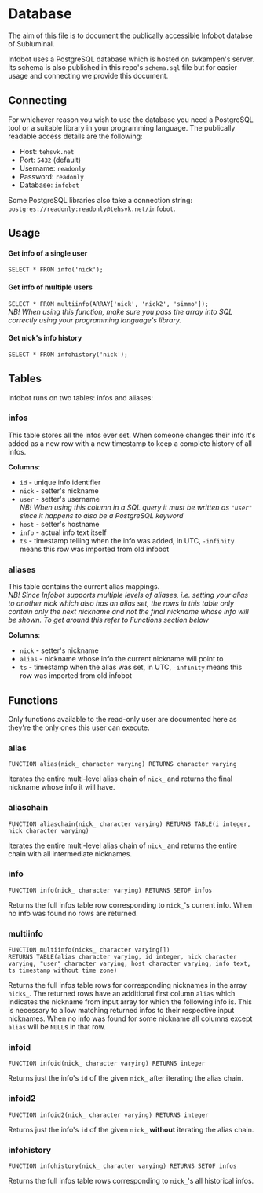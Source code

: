 Database
========
The aim of this file is to document the publically accessible Infobot databse of Subluminal.

Infobot uses a PostgreSQL database which is hosted on svkampen's server. Its schema is also published in this repo's `schema.sql` file but for easier usage and connecting we provide this document.

Connecting
----------
For whichever reason you wish to use the database you need a PostgreSQL tool or a suitable library in your programming language. The publically readable access details are the following:

* Host: `tehsvk.net`
* Port: `5432` (default)
* Username: `readonly`
* Password: `readonly`
* Database: `infobot`

Some PostgreSQL libraries also take a connection string: `postgres://readonly:readonly@tehsvk.net/infobot`.

Usage
-----

#### Get info of a single user
`SELECT * FROM info('nick');`

#### Get info of multiple users
`SELECT * FROM multiinfo(ARRAY['nick', 'nick2', 'simmo']);` <br>
*NB! When using this function, make sure you pass the array into SQL correctly using your programming language's library.*

#### Get nick's info history
`SELECT * FROM infohistory('nick');`

Tables
------
Infobot runs on two tables: infos and aliases:

### infos
This table stores all the infos ever set. When someone changes their info it's added as a new row with a new timestamp to keep a complete history of all infos.

**Columns**:

* `id` - unique info identifier
* `nick` - setter's nickname
* `user` - setter's username <br>
  *NB! When using this column in a SQL query it must be written as `"user"` since it happens to also be a PostgreSQL keyword*
* `host` - setter's hostname
* `info` - actual info text itself
* `ts` - timestamp telling when the info was added, in UTC, `-infinity` means this row was imported from old infobot

### aliases
This table contains the current alias mappings. <br>
*NB! Since Infobot supports multiple levels of aliases, i.e. setting your alias to another nick which also has an alias set, the rows in this table only contain only the next nickname and not the final nickname whose info will be shown. To get around this refer to Functions section below*

**Columns**:

* `nick` - setter's nickname
* `alias` - nickname whose info the current nickname will point to
* `ts` - timestamp when the alias was set, in UTC, `-infinity` means this row was imported from old infobot

Functions
---------
Only functions available to the read-only user are documented here as they're the only ones this user can execute.

### alias
`FUNCTION alias(nick_ character varying) RETURNS character varying`

Iterates the entire multi-level alias chain of `nick_` and returns the final nickname whose info it will have.

### aliaschain
`FUNCTION aliaschain(nick_ character varying) RETURNS TABLE(i integer, nick character varying)`

Iterates the entire multi-level alias chain of `nick_` and returns the entire chain with all intermediate nicknames.

### info
`FUNCTION info(nick_ character varying) RETURNS SETOF infos`

Returns the full infos table row corresponding to `nick_`'s current info. When no info was found no rows are returned.

### multiinfo
	FUNCTION multiinfo(nicks_ character varying[]) 
    RETURNS TABLE(alias character varying, id integer, nick character varying, "user" character varying, host character varying, info text, ts timestamp without time zone)

Returns the full infos table rows for corresponding nicknames in the array `nicks_`. The returned rows have an additional first column `alias` which indicates the nickname from input array for which the following info is. This is necessary to allow matching returned infos to their respective input nicknames. When no info was found for some nickname all columns except `alias` will be `NULL`s in that row.

### infoid
`FUNCTION infoid(nick_ character varying) RETURNS integer`

Returns just the info's `id` of the given `nick_` after iterating the alias chain.

### infoid2
`FUNCTION infoid2(nick_ character varying) RETURNS integer`

Returns just the info's `id` of the given `nick_` **without** iterating the alias chain.

### infohistory
`FUNCTION infohistory(nick_ character varying) RETURNS SETOF infos`

Returns the full infos table rows corresponding to `nick_`'s all historical infos.
